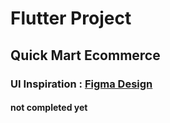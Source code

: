 # Flutter Project

## Quick Mart Ecommerce


### UI Inspiration : [Figma Design](https://www.figma.com/design/KCIfCFl8YbhV5zmUdustY0/QuickMart-Ecommerce-App-UI-Kit-(Community)?node-id=5-2&t=SxuNnfoUx86UIOOC-0)

#### not completed yet

